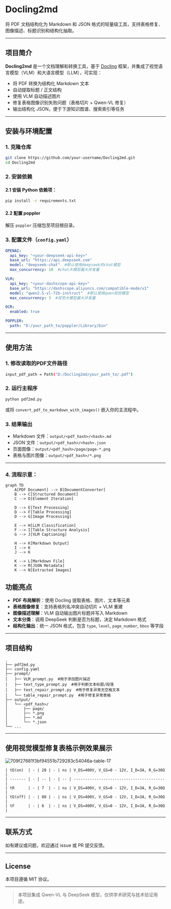 # Docling2md

将 PDF 文档结构化为 Markdown 和 JSON 格式的轻量级工具，支持表格修复、图像描述、标题识别和结构化抽取。

---

## 项目简介
**Docling2md** 是一个文档理解和转换工具，基于 [Docling](https://github.com/docling-project/docling.git) 框架，并集成了视觉语言模型（VLM）和大语言模型（LLM），可实现：

- 将 PDF 转换为结构化 Markdown 文本
- 自动提取标题 / 正文结构
- 使用 VLM 自动描述图片
- 修复表格图像识别失败问题（表格切片 + Qwen-VL 修复）
- 输出结构化 JSON，便于下游知识图谱、搜索索引等任务

---

## 安装与环境配置

### 1. 克隆仓库
```bash
git clone https://github.com/your-username/Docling2md.git
cd Docling2md
```

### 2. 安装依赖

#### 2.1 安装 Python 依赖项：
```bash
pip install -r requirements.txt
```
#### 2.2 配置 **poppler**
解压 `poppler` 压缩包至项目根目录。

### 3. 配置文件（`config.yaml`）
```yaml
OPENAI:
  api_key: "<your-deepseek-api-key>"
  base_url: "https://api.deepseek.com"
  model: "deepseek-chat"  #默认使用deepseek的chat模型
  max_concurrency: 10  #chat大模型最大并发量

VLM:
  api_key: "<your-dashscope-api-key>"
  base_url: "https://dashscope.aliyuncs.com/compatible-mode/v1"
  model: "qwen2.5-vl-72b-instruct"  #默认使用qwen视觉模型
  max_concurrency: 3  #视觉大模型最大并发量

OCR:
  enabled: true

POPPLER:
  path: "D:/your_path_to/poppler/Library/bin"
```

---

## 使用方法

### 1. 修改读取的PDF文件路径
```bash
input_pdf_path = Path("D:/Docling2md/your_path_to/.pdf")
```

### 2. 运行主程序
```bash
python pdf2md.py
```
或将 `convert_pdf_to_markdown_with_images()` 嵌入你的主流程中。

### 3. 结果输出
- Markdown 文件：`output/<pdf_hash>/<hash>.md`
- JSON 文件：`output/<pdf_hash>/<hash>.json`
- 页面图像：`output/<pdf_hash>/page/page-*.png`
- 表格与图片图像：`output/<pdf_hash>/*.png`

---

### 4. 流程示意：
```mermaid
graph TD
    A[PDF Document] --> B[DocumentConverter]
    B --> C[Structured Document]
    C --> D[Element Iteration]

    D --> E[Text Processing]
    D --> F[Table Processing]
    D --> G[Image Processing]

    E --> H[LLM Classification]
    F --> I[Table Structure Analysis]
    G --> J[VLM Captioning]

    H --> K[Markdown Output]
    I --> K
    J --> K

    K --> L[Markdown File]
    K --> M[JSON Metadata]
    K --> N[Extracted Images]
```
## 功能亮点

- **PDF 布局解析**：使用 Docling 提取表格、图片、文本等元素
- **表格图像修复**：支持表格列名冲突自动切片 + VLM 重建
- **图像描述理解**：VLM 自动输出图片标题并写入 Markdown
- **文本分类**：调用 DeepSeek 判断是否为标题，决定 Markdown 格式
- **结构化输出**：统一 JSON 格式，包含 `type`, `level`, `page_number`, `bbox` 等字段

---

## 项目结构
```
.
├── pdf2md.py
├── config.yaml
├── prompt/
│   ├── VLM_prompt.py  #用于添加图片描述 
│   ├── text_type_prompt.py  #用于判断文本标题/段落
│   ├── text_repair_prompt.py  #用于修复异常无空格文本
│   └── table_repair_prompt.py  #用于修复异常表格
├── output/
│   └── <pdf_hash>/
│       ├── page/
│       ├── *.png
│       ├── *.md
│       └── *.json
└── ...
```

---

## 使用视觉模型修复表格示例效果展示

![709f27681f3bf94551b729283c54046a-table-17](https://github.com/user-attachments/assets/ab583ea5-b8b2-4466-a6ed-ea8b43f21bd9)

```
| tD(on)  | - | 20 | - | ns | V_DS=400V, V_GS=0 - 12V, I_D=3A, R_G=30Ω |
| ------- | - | -- | - | -- | ---------------------------------------- |
| tR      | - | 7  | - | ns | V_DS=400V, V_GS=0 - 12V, I_D=3A, R_G=30Ω |
| tD(off) | - | 80 | - | ns | V_DS=400V, V_GS=0 - 12V, I_D=3A, R_G=30Ω |
| tF      | - | 6  | - | ns | V_DS=400V, V_GS=0 - 12V, I_D=3A, R_G=30Ω |
```

---

## 联系方式
如有建议或问题，欢迎通过 issue 或 PR 提交反馈。

---

## License
本项目遵循 MIT 协议。

---

> 本项目集成 Qwen-VL 与 DeepSeek 模型，仅供学术研究与技术验证用途。

